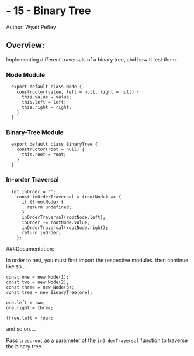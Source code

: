 # - 15 - Binary Tree
Author: Wyatt Pefley
## Overview: 
Implementing different traversals of a binary tree, abd how ti test them.

### Node Module
```
  export default class Node {
    constructor(value, left = null, right = null) {
      this.value = value;
      this.left = left;
      this.right = right;
    }
  }
```

### Binary-Tree Module
```
  export default class BinaryTree {
    constructor(root = null) {
      this.root = root;
    }
  }
```

### In-order Traversal
```
  let inOrder = '';
    const inOrderTraversal = (rootNode) => {
      if (!rootNode) {
        return undefined;
      }
      inOrderTraversal(rootNode.left);
      inOrder += rootNode.value;
      inOrderTraversal(rootNode.right);
      return inOrder;
    };
```

###Documentation:

In order to test, you must first import the respective modules.
then continue like so...
```
const one = new Node(1);
const two = new Node(2);
const three = new Node(3);
const tree = new BinaryTree(one);

one.left = two;
one.right = three;

three.left = four;
```
and so on....

Pass `tree.root` as a parameter of the `inOrderTraversal` function to traverse the binary tree.

